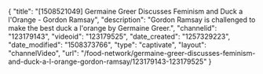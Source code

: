 {
    "title": "[1508521049] Germaine Greer Discusses Feminism and Duck a l'Orange - Gordon Ramsay",
    "description": "Gordon Ramsay is challenged to make the best duck a l'orange by Germaine Greer.",
    "channelid": "123179143",
    "videoid": "123179525",
    "date_created": "1257329223",
    "date_modified": "1508373766",
    "type": "captivate",
    "layout": "channelVideo",
    "url": "\/food-network\/germaine-greer-discusses-feminism-and-duck-a-l-orange-gordon-ramsay\/123179143-123179525"
}
